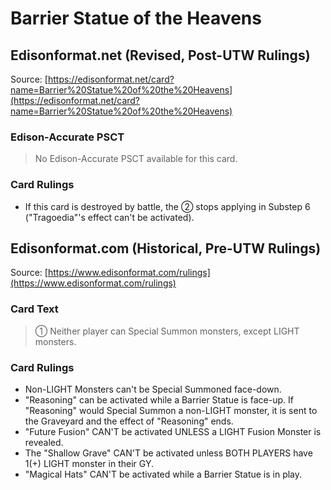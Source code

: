 # Barrier Statue of the Heavens

## Edisonformat.net (Revised, Post-UTW Rulings)

Source: [https://edisonformat.net/card?name=Barrier%20Statue%20of%20the%20Heavens](https://edisonformat.net/card?name=Barrier%20Statue%20of%20the%20Heavens)

### Edison-Accurate PSCT

> No Edison-Accurate PSCT available for this card.

### Card Rulings

*   If this card is destroyed by battle, the ② stops applying in Substep 6 ("Tragoedia"'s effect can't be activated).


## Edisonformat.com (Historical, Pre-UTW Rulings)

Source: [https://www.edisonformat.com/rulings](https://www.edisonformat.com/rulings)

### Card Text

> ① Neither player can Special Summon monsters, except LIGHT monsters.

### Card Rulings

*   Non-LIGHT Monsters can't be Special Summoned face-down.
*   "Reasoning" can be activated while a Barrier Statue is face-up. If "Reasoning" would Special Summon a non-LIGHT monster, it is sent to the Graveyard and the effect of "Reasoning" ends.
*   "Future Fusion" CAN'T be activated UNLESS a LIGHT Fusion Monster is revealed.
*   The "Shallow Grave" CAN'T be activated unless BOTH PLAYERS have 1(+) LIGHT monster in their GY.
*   "Magical Hats" CAN'T be activated while a Barrier Statue is in play.


